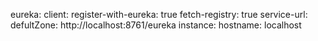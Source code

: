 eureka:
  client:
    register-with-eureka: true
    fetch-registry: true
    service-url: 
      defultZone: http://localhost:8761/eureka
  instance:
    hostname: localhost

